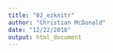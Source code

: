 ```yaml
---
title: "02_ezknitr"
author: "Christian McDonald"
date: "12/22/2018"
output: html_document
---
```








